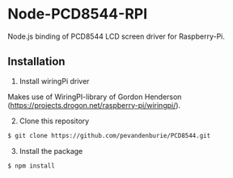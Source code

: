 Node-PCD8544-RPI
================

Node.js binding of PCD8544 LCD screen driver for Raspberry-Pi.

Installation
------------

1. Install wiringPi driver

Makes use of WiringPI-library of Gordon Henderson (https://projects.drogon.net/raspberry-pi/wiringpi/).


2. Clone this repository

``` bash
$ git clone https://github.com/pevandenburie/PCD8544.git
```


3. Install the package

``` bash
$ npm install
```
